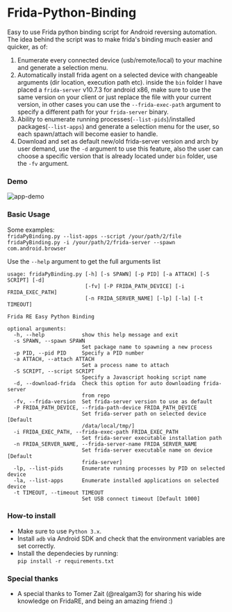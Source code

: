 # Frida-Python-Binding
Easy to use Frida python binding script for Android reversing automation.
The idea behind the script was to make frida's binding much easier and quicker, as of:
1. Enumerate every connected device (usb/remote/local) to your machine and generate a selection menu. 
2. Automatically install frida agent on a selected device with changeable arguments (dir location, execution path etc). inside the `bin` folder I have placed a `frida-server` v10.7.3 for android x86, make sure to use the same version on your client or just replace the file with your current version, in other cases you can use the `--frida-exec-path` argument to specify a different path for your `frida-server` binary.
3. Ability to enumerate running processes(`--list-pids`)/installed packages(`--list-apps`) and generate a selection menu for the user, so each spawn/attach will become easier to handle.
4. Download and set as default new/old frida-server version and arch by user demand, use the `-d` argument to use this feature, also the user can choose a specific version that is already located under `bin` folder, use the `-fv` argument.

### Demo

![app-demo](https://i.imgur.com/SyNcaix.gif)

### Basic Usage
Some examples:  
`fridaPyBinding.py --list-apps --script /your/path/2/file`  
`fridaPyBinding.py -i /your/path/2/frida-server --spawn com.android.browser`  

Use the `--help` argument to get the full arguments list
```
usage: fridaPyBinding.py [-h] [-s SPAWN] [-p PID] [-a ATTACH] [-S SCRIPT] [-d]
                         [-fv] [-P FRIDA_PATH_DEVICE] [-i FRIDA_EXEC_PATH]
                         [-n FRIDA_SERVER_NAME] [-lp] [-la] [-t TIMEOUT]

Frida RE Easy Python Binding

optional arguments:
  -h, --help            show this help message and exit
  -s SPAWN, --spawn SPAWN
                        Set package name to spawning a new process
  -p PID, --pid PID     Specify a PID number
  -a ATTACH, --attach ATTACH
                        Set a process name to attach
  -S SCRIPT, --script SCRIPT
                        Specify a Javascript hooking script name
  -d, --download-frida  Check this option for auto downloading frida-server
                        from repo
  -fv, --frida-version  Set frida-server version to use as default
  -P FRIDA_PATH_DEVICE, --frida-path-device FRIDA_PATH_DEVICE
                        Set frida-server path on selected device [Default
                        /data/local/tmp/]
  -i FRIDA_EXEC_PATH, --frida-exec-path FRIDA_EXEC_PATH
                        Set frida-server executable installation path
  -n FRIDA_SERVER_NAME, --frida-server-name FRIDA_SERVER_NAME
                        Set frida-server executable name on device [Default
                        frida-server]
  -lp, --list-pids      Enumerate running processes by PID on selected device
  -la, --list-apps      Enumerate installed applications on selected device
  -t TIMEOUT, --timeout TIMEOUT
                        Set USB connect timeout [Default 1000]
```

### How-to install
  * Make sure to use `Python 3.x`.
  * Install `adb` via Android SDK and check that the environment variables are set correctly.
  * Install the dependecies by running:  
    `pip install -r requirements.txt`

### Special thanks
  * A special thanks to Tomer Zait (@realgam3) for sharing his wide knowledge on FridaRE, and being an amazing friend :)